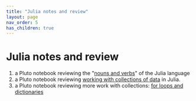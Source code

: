 ```yaml
---
title: "Julia notes and review"
layout: page
nav_order: 5
has_children: true
---
```


# Julia notes and review

1. a Pluto notebook reviewing the "[nouns and verbs](./julia-nouns-verbs.html)" of the Julia language
2. a Pluto notebook reviewing [working with collections of data](./julia-collections-of-data.html) in Julia.
3. a Pluto notebook reviewing more work with collections: [for loops and dictionaries](./julia-loops-dictionaries.html)